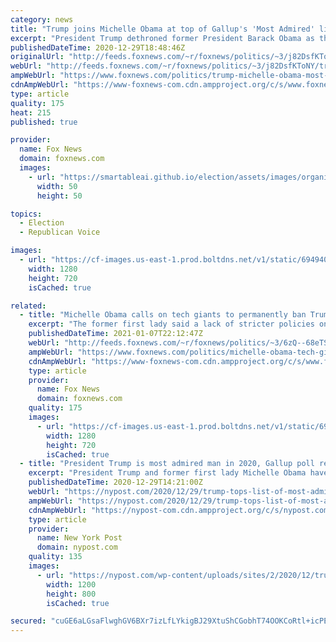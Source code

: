 ```yaml
---
category: news
title: "Trump joins Michelle Obama at top of Gallup's 'Most Admired' lists"
excerpt: "President Trump dethroned former President Barack Obama as the most admired man in 2020, while Obama's wife, Michelle Obama, was named most admired woman for the third year in a row."
publishedDateTime: 2020-12-29T18:48:46Z
originalUrl: "http://feeds.foxnews.com/~r/foxnews/politics/~3/j82DsfKToNY/trump-michelle-obama-most-admired-man-and-woman-2020-poll"
webUrl: "http://feeds.foxnews.com/~r/foxnews/politics/~3/j82DsfKToNY/trump-michelle-obama-most-admired-man-and-woman-2020-poll"
ampWebUrl: "https://www.foxnews.com/politics/trump-michelle-obama-most-admired-man-and-woman-2020-poll.amp"
cdnAmpWebUrl: "https://www-foxnews-com.cdn.ampproject.org/c/s/www.foxnews.com/politics/trump-michelle-obama-most-admired-man-and-woman-2020-poll.amp"
type: article
quality: 175
heat: 215
published: true

provider:
  name: Fox News
  domain: foxnews.com
  images:
    - url: "https://smartableai.github.io/election/assets/images/organizations/foxnews.com-50x50.jpg"
      width: 50
      height: 50

topics:
  - Election
  - Republican Voice

images:
  - url: "https://cf-images.us-east-1.prod.boltdns.net/v1/static/694940094001/f8daa921-8009-4260-80a6-e2bd33f611bc/bc19624d-2c91-4762-8a1b-d09bc9c7f7ac/1280x720/match/image.jpg"
    width: 1280
    height: 720
    isCached: true

related:
  - title: "Michelle Obama calls on tech giants to permanently ban Trump"
    excerpt: "The former first lady said a lack of stricter policies on social media platforms was enabling ‘monstrous behavior.’"
    publishedDateTime: 2021-01-07T22:12:47Z
    webUrl: "http://feeds.foxnews.com/~r/foxnews/politics/~3/6zQ--68eTSQ/michelle-obama-tech-giants-permanently-ban-trump"
    ampWebUrl: "https://www.foxnews.com/politics/michelle-obama-tech-giants-permanently-ban-trump.amp"
    cdnAmpWebUrl: "https://www-foxnews-com.cdn.ampproject.org/c/s/www.foxnews.com/politics/michelle-obama-tech-giants-permanently-ban-trump.amp"
    type: article
    provider:
      name: Fox News
      domain: foxnews.com
    quality: 175
    images:
      - url: "https://cf-images.us-east-1.prod.boltdns.net/v1/static/694940094001/78f7d348-dc72-4978-afab-25ae83dbdb67/57c01633-49e0-4044-bf01-7fa9be98311a/1280x720/match/image.jpg"
        width: 1280
        height: 720
        isCached: true
  - title: "President Trump is most admired man in 2020, Gallup poll reveals"
    excerpt: "President Trump and former first lady Michelle Obama have topped the list of the most admired man and woman for 2020, according to a Gallup poll released Tuesday. The annual survey asked"
    publishedDateTime: 2020-12-29T14:21:00Z
    webUrl: "https://nypost.com/2020/12/29/trump-tops-list-of-most-admired-men-of-2020-poll/"
    ampWebUrl: "https://nypost.com/2020/12/29/trump-tops-list-of-most-admired-men-of-2020-poll/amp/"
    cdnAmpWebUrl: "https://nypost-com.cdn.ampproject.org/c/s/nypost.com/2020/12/29/trump-tops-list-of-most-admired-men-of-2020-poll/amp/"
    type: article
    provider:
      name: New York Post
      domain: nypost.com
    quality: 135
    images:
      - url: "https://nypost.com/wp-content/uploads/sites/2/2020/12/trump-admired-2020.jpg?quality=90&strip=all&w=1200"
        width: 1200
        height: 800
        isCached: true

secured: "cuGE6aLGsaFlwghGV6BXr7izLfLYkigBJ29XtuShCGobhT74OOKCoRtl+icPEdGWSUI+GDQKrktlWoNt6yqkiTx0bz0ootawi65jw6h+STwgakIW+WRgB+zCPWrheOwp53OGZbDNBDhmjvSw3ECHOZ/bMeEMrhCTf9j+9hyVDRzcxaeo/tbUg1IAXAkJUJvYlRmuF0db/TGmOaAFXV6PtaBGOlD/z0AY7JsSOAgzu+80LIQCHSZBj/XBIBcgl4nd2wL0La115XKKHKSr2K3ug3pu5G4af15ZLvhuaxWm8K1fiKHKwnzeA87N2a6REff+tJd1DKkpyoUIGSBSzwWhKhfOTpYEebv85UoGqu+dqXU=;JuX6hV8IMvuw9jWBLnFciQ=="
---
```


